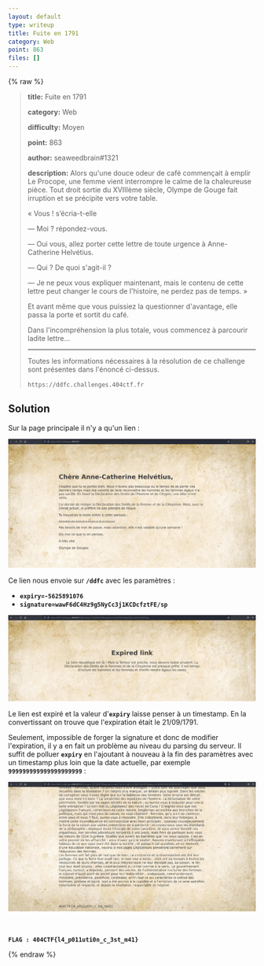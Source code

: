 ```yaml
---
layout: default
type: writeup
title: Fuite en 1791
category: Web
point: 863
files: []
---
```


{% raw %}
> **title:** Fuite en 1791
>
> **category:** Web
>
> **difficulty:** Moyen
>
> **point:** 863
>
> **author:** seaweedbrain#1321
>
> **description:**
> Alors qu'une douce odeur de café commençait à emplir Le Procope, une femme vient interrompre le calme de la chaleureuse pièce. Tout droit sortie du XVIIIème siècle, Olympe de Gouge fait irruption et se précipite vers votre table.
> 
> « Vous ! s’écria-t-elle
> 
> — Moi ? répondez-vous.
> 
> — Oui vous, allez porter cette lettre de toute urgence à Anne-Catherine Helvétius.
> 
> — Qui ? De quoi s'agit-il ? 
> 
> — Je ne peux vous expliquer maintenant, mais le contenu de cette lettre peut changer le cours de l'histoire, ne perdez pas de temps. »
> 
> Et avant même que vous puissiez la questionner d'avantage, elle passa la porte et sortit du café. 
> 
> Dans l'incompréhension la plus totale, vous commencez à parcourir ladite lettre…
> 
>  
> 
>  
> 
>  
> 
> ***
> 
> Toutes les informations nécessaires à la résolution de ce challenge sont présentes dans l'énoncé ci-dessus.
> 
> ```
> https://ddfc.challenges.404ctf.fr
> ```

## Solution

Sur la page principale il n'y a qu'un lien :

![Page principale du site web](images/index.png)

Ce lien nous envoie sur **`/ddfc`** avec les paramètres :
- **`expiry=-5625891076`**
- **`signature=wawF6dC4Hz9g5NyCc3j1KCDcfztFE/sp`**

![Lien expiré](images/expired.png)

Le lien est expiré et la valeur d'**`expiry`** laisse penser à un timestamp. En la convertissant on trouve que l'expiration était le 21/09/1791.

Seulement, impossible de forger la signature et donc de modifier l'expiration, il y a en fait un problème au niveau du parsing du serveur. Il suffit de polluer **`expiry`** en l'ajoutant à nouveau à la fin des paramètres avec un timestamp plus loin que la date actuelle, par exemple **`999999999999999999999`** :

![Page principale du site web](images/flag.png)


<br>

**`FLAG : 404CTF{l4_p011uti0n_c_3st_m41}`**

{% endraw %}